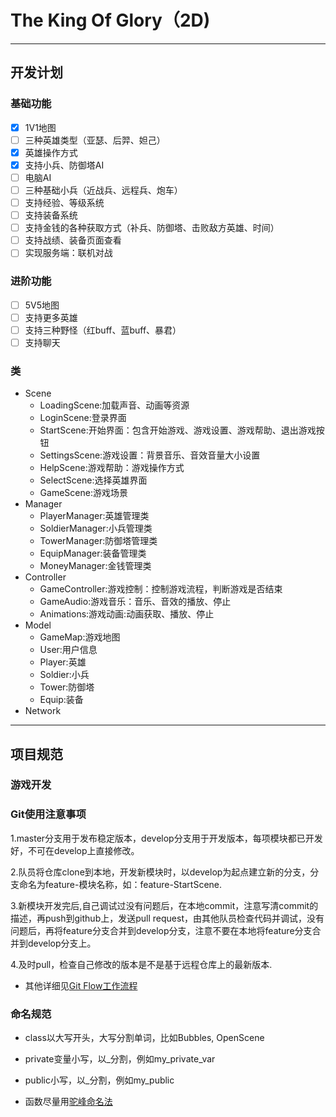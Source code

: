 # The King Of Glory（2D)
---
## 开发计划
### 基础功能
- [x] 1V1地图 
- [ ] 三种英雄类型（亚瑟、后羿、妲己）
- [x] 英雄操作方式
- [x] 支持小兵、防御塔AI
- [ ] 电脑AI
- [ ] 三种基础小兵（近战兵、远程兵、炮车）
- [ ] 支持经验、等级系统
- [ ] 支持装备系统
- [ ] 支持金钱的各种获取方式（补兵、防御塔、击败敌方英雄、时间）
- [ ] 支持战绩、装备页面查看
- [ ] 实现服务端：联机对战
### 进阶功能
- [ ] 5V5地图
- [ ] 支持更多英雄
- [ ] 支持三种野怪（红buff、蓝buff、暴君）
- [ ] 支持聊天
### 类
+ Scene
   + LoadingScene:加载声音、动画等资源
   + LoginScene:登录界面
   + StartScene:开始界面：包含开始游戏、游戏设置、游戏帮助、退出游戏按钮
   + SettingsScene:游戏设置：背景音乐、音效音量大小设置
   + HelpScene:游戏帮助：游戏操作方式
   + SelectScene:选择英雄界面
   + GameScene:游戏场景   
+ Manager
   + PlayerManager:英雄管理类
   + SoldierManager:小兵管理类
   + TowerManager:防御塔管理类
   + EquipManager:装备管理类
   + MoneyManager:金钱管理类
+ Controller
   + GameController:游戏控制：控制游戏流程，判断游戏是否结束
   + GameAudio:游戏音乐：音乐、音效的播放、停止
   + Animations:游戏动画:动画获取、播放、停止
+ Model
   + GameMap:游戏地图
   + User:用户信息
   + Player:英雄
   + Soldier:小兵
   + Tower:防御塔
   + Equip:装备
+ Network
---   
## 项目规范
### 游戏开发
### Git使用注意事项
 
  1.master分支用于发布稳定版本，develop分支用于开发版本，每项模块都已开发好，不可在develop上直接修改。
 
 2.队员将仓库clone到本地，开发新模块时，以develop为起点建立新的分支，分支命名为feature-模块名称，如：feature-StartScene.
 
 3.新模块开发完后,自己调试过没有问题后，在本地commit，注意写清commit的描述，再push到github上，发送pull request，由其他队员检查代码并调试，没有问题后，再将feature分支合并到develop分支，注意不要在本地将feature分支合并到develop分支上。
 
 4.及时pull，检查自己修改的版本是不是基于远程仓库上的最新版本.
 + 其他详细见[Git Flow工作流程](https://www.jianshu.com/p/9a76e9aa9534)
### 命名规范
+ class以大写开头，大写分割单词，比如Bubbles, OpenScene

+ private变量小写，以_分割，例如my_private_var

+ public小写，以_分割，例如my_public

+ 函数尽量用[驼峰命名法](https://blog.csdn.net/weibo1230123/article/details/82829537)
